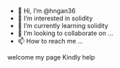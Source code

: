 - 👋 Hi, I’m @hngan36
- 👀 I’m interested in solidity
- 🌱 I’m currently learning solidity
- 💞️ I’m looking to collaborate on ...
- 📫 How to reach me ...

<!---
hngan36/hngan36 is a ✨ special ✨ repository because its `README.md` (this file) appears on your GitHub profile.
You can click the Preview link to take a look at your changes.
--->
welcome my page
Kindly help
